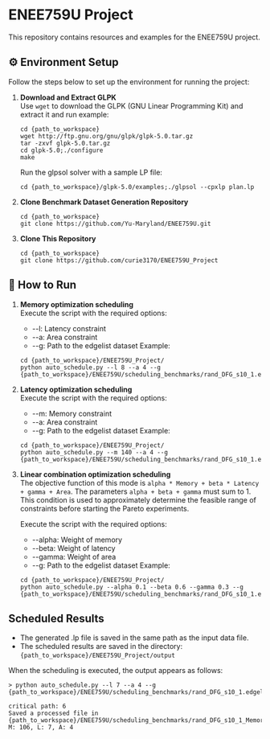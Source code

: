 # ENEE759U Project

This repository contains resources and examples for the ENEE759U project.

## ⚙️ Environment Setup

Follow the steps below to set up the environment for running the project:

1. **Download and Extract GLPK**  
   Use `wget` to download the GLPK (GNU Linear Programming Kit) and extract it and run example:
   ```
   cd {path_to_workspace}
   wget http://ftp.gnu.org/gnu/glpk/glpk-5.0.tar.gz
   tar -zxvf glpk-5.0.tar.gz
   cd glpk-5.0;./configure
   make
   ```
   Run the glpsol solver with a sample LP file:
   ```
   cd {path_to_workspace}/glpk-5.0/examples;./glpsol --cpxlp plan.lp
   ```

3. **Clone Benchmark Dataset Generation Repository**
   ```
   cd {path_to_workspace}
   git clone https://github.com/Yu-Maryland/ENEE759U.git
   ```
4. **Clone This Repository**
   ```
   cd {path_to_workspace}
   git clone https://github.com/curie3170/ENEE759U_Project
   ```


## 🚀 How to Run
1. **Memory optimization scheduling**  
   Execute the script with the required options:
  	-	--l: Latency constraint
  	-	--a: Area constraint
  	-	--g: Path to the edgelist dataset
   Example: 
   ```
   cd {path_to_workspace}/ENEE759U_Project/
   python auto_schedule.py --l 8 --a 4 --g {path_to_workspace}/ENEE759U/scheduling_benchmarks/rand_DFG_s10_1.edgelist
   ```
2. **Latency optimization scheduling**  
   Execute the script with the required options:
  	-	--m: Memory constraint
  	-	--a: Area constraint
  	-	--g: Path to the edgelist dataset
   Example: 
   ```
   cd {path_to_workspace}/ENEE759U_Project/
   python auto_schedule.py --m 140 --a 4 --g {path_to_workspace}/ENEE759U/scheduling_benchmarks/rand_DFG_s10_1.edgelist
   ```
3. **Linear combination optimization scheduling**  
   The objective function of this mode is `alpha * Memory + beta * Latency + gamma + Area`.
   The parameters `alpha + beta + gamma` must sum to 1. This condition is used to approximately determine the feasible range of constraints before starting the Pareto experiments.

   Execute the script with the required options:
  	-	--alpha: Weight of memory
  	-	--beta: Weight of latency
    - --gamma: Weight of area
  	-	--g: Path to the edgelist dataset
   Example: 
   ```
   cd {path_to_workspace}/ENEE759U_Project/
   python auto_schedule.py --alpha 0.1 --beta 0.6 --gamma 0.3 --g {path_to_workspace}/ENEE759U/scheduling_benchmarks/rand_DFG_s10_1.edgelist
   ```

## Scheduled Results  
   - The generated .lp file is saved in the same path as the input data file.  
   - The scheduled results are saved in the directory:  
     `{path_to_workspace}/ENEE759U_Project/output`  

   When the scheduling is executed, the output appears as follows:

   ```
   > python auto_schedule.py --l 7 --a 4 --g {path_to_workspace}/ENEE759U/scheduling_benchmarks/rand_DFG_s10_1.edgelist   

   critical path: 6
   Saved a processed file in {path_to_workspace}/ENEE759U/scheduling_benchmarks/rand_DFG_s10_1_Memory_min_l_7_a_4.lp
   M: 106, L: 7, A: 4
   ```

